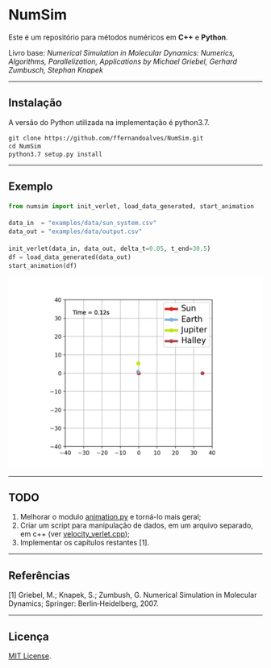 # NumSim

Este é um repositório para métodos numéricos em **C++** e **Python**.

Livro base: *Numerical Simulation in Molecular Dynamics: 
Numerics, Algorithms, Parallelization, Applications by Michael Griebel, Gerhard Zumbusch, Stephan Knapek*

------------

## Instalação

A versão do Python utilizada na implementação é python3.7.

```
git clone https://github.com/ffernandoalves/NumSim.git
cd NumSim
python3.7 setup.py install
```

<!---
Usando virtualenv:

git clone https://github.com/ffernandoalves/NumSim.git
cd NumSim
virtualenv -p /usr/bin/python3.7 venv 
source venv/bin/activate
venv/bin/python3.7 setup.py install -->
<!--- ex: ```venv/bin/python3.7 my_sim.py``` -->

------------

## Exemplo

```python
from numsim import init_verlet, load_data_generated, start_animation

data_in  = "examples/data/sun_system.csv"
data_out = "examples/data/output.csv"

init_verlet(data_in, data_out, delta_t=0.05, t_end=30.5)
df = load_data_generated(data_out)
start_animation(df)
```
![Deploy](https://github.com/ffernandoalves/NumSim/blob/main/examples/data/sun_system.gif)

------------

## TODO

1. Melhorar o modulo [animation.py](https://github.com/ffernandoalves/NumSim/blob/main/numsim/animation.py) e torná-lo mais geral;
2. Criar um script para manipulação de dados, em um arquivo separado, em c++ (ver [velocity_verlet.cpp](https://github.com/ffernandoalves/NumSim/blob/main/numsim/computer/velocity_verlet.cpp));
3. Implementar os capítulos restantes [1].

------------

## Referências

[1] Griebel, M.; Knapek, S.; Zumbush, G. Numerical Simulation in Molecular Dynamics; Springer: Berlin‐Heidelberg, 2007.

------------

## Licença

[MIT License](https://en.wikipedia.org/wiki/MIT_License).
